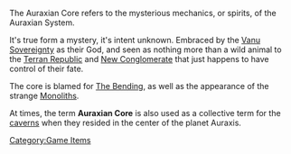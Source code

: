 The Auraxian Core refers to the mysterious mechanics, or spirits, of the
Auraxian System.

It's true form a mystery, it's intent unknown. Embraced by the [Vanu
Sovereignty](../etc/Vanu_Sovereignty.md) as their God, and seen as
nothing more than a wild animal to the [Terran
Republic](../etc/Terran_Republic.md) and [New
Conglomerate](../etc/New_Conglomerate.md) that just happens to have
control of their fate.

The core is blamed for [The Bending](../etc/The_Bending.md), as well as
the appearance of the strange [Monoliths](Monolith.md).

At times, the term **Auraxian Core** is also used as a collective term
for the [caverns](../locations/Caverns.md) when they resided in the center of
the planet Auraxis.

[Category:Game Items](../Category:Game_Items.md)
